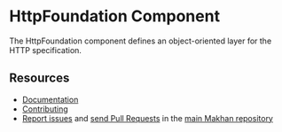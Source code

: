 HttpFoundation Component
========================

The HttpFoundation component defines an object-oriented layer for the HTTP
specification.

Resources
---------

  * [Documentation](https://makhan.com/doc/current/components/http_foundation/index.html)
  * [Contributing](https://makhan.com/doc/current/contributing/index.html)
  * [Report issues](https://github.com/makhan/makhan/issues) and
    [send Pull Requests](https://github.com/makhan/makhan/pulls)
    in the [main Makhan repository](https://github.com/makhan/makhan)
